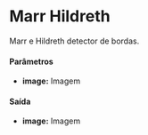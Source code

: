 # Marr Hildreth

Marr e Hildreth detector de bordas.

#### Parâmetros
* __image:__ Imagem

#### Saída
* __image:__ Imagem
